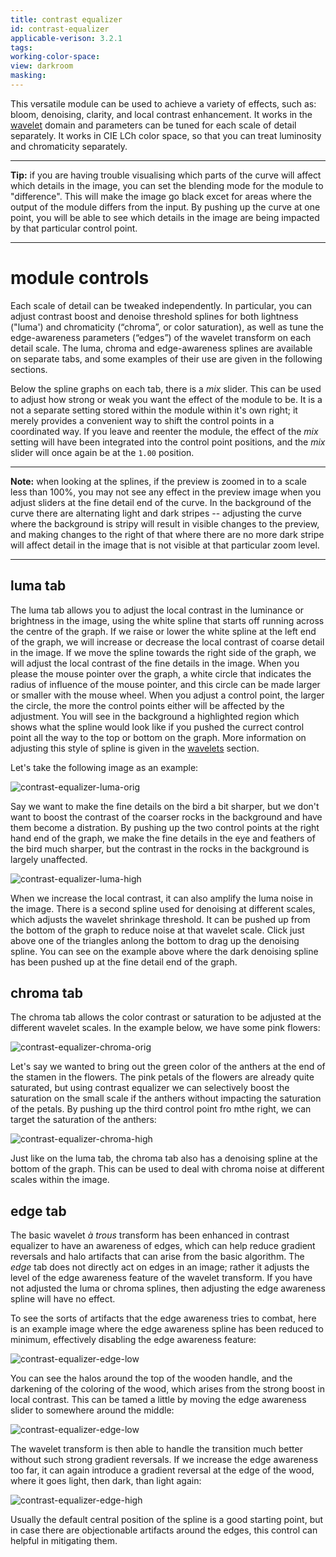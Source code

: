 ```yaml
---
title: contrast equalizer
id: contrast-equalizer
applicable-verison: 3.2.1
tags: 
working-color-space:  
view: darkroom
masking: 
---
```


This versatile module can be used to achieve a variety of effects, such as: bloom, denoising, clarity, and local contrast enhancement. It works in the [wavelet](../../darkroom/interacting-with-modules/wavelets.md) domain and parameters can be tuned for each scale of detail separately. It works in CIE LCh color space, so that you can treat luminosity and chromaticity separately.

---

**Tip:** if you are having trouble visualising which parts of the curve will affect which details in the image, you can set the blending mode for the module to "difference". This will make the image go black excet for areas where the output of the module differs from the input. By pushing up the curve at one point, you will be able to see which details in the image are being impacted by that particular control point.

---

# module controls

Each scale of detail can be tweaked independently. In particular, you can adjust contrast boost and denoise threshold splines for both lightness ("luma') and chromaticity (“chroma”, or color saturation), as well as tune the edge-awareness parameters (“edges”) of the wavelet transform on each detail scale. The luma, chroma and edge-awareness splines are available on separate tabs, and some examples of their use are given in the following sections.

Below the spline graphs on each tab, there is a _mix_ slider. This can be used to adjust how strong or weak you want the effect of the module to be. It is a not a separate setting stored within the module within it's own right; it merely provides a convenient way to shift the control points in a coordinated way. If you leave and reenter the module, the effect of the _mix_ setting will have been integrated into the control point positions, and the _mix_ slider will once again be at the `1.00` position.

---

**Note:** when looking at the splines, if the preview is zoomed in to a scale less than 100%, you may not see any effect in the preview image when you adjust sliders at the fine detail end of the curve. In the background of the curve there are alternating light and dark stripes -- adjusting the curve where the background is stripy will result in visible changes to the preview, and making changes to the right of that where there are no more dark stripe will affect detail in the image that is not visible at that particular zoom level.

---

## luma tab

The luma tab allows you to adjust the local contrast in the luminance or brightness in the image, using the white spline that starts off running across the centre of the graph. If we raise or lower the white spline at the left end of the graph, we will increase or decrease the local contrast of coarse detail in the image. If we move the spline towards the right side of the graph, we will adjust the local contrast of the fine details in the image. When you please the mouse pointer over the graph, a white circle that indicates the radius of influence of the mouse pointer, and this circle can be made larger or smaller with the mouse wheel. When you adjust a control point, the larger the circle, the more the control points either will be affected by the adjustment. You will see in the background a highlighted region which shows what the spline would look like if you pushed the currect control point all the way to the top or bottom on the graph. More information on adjusting this style of spline is given in the [wavelets](../../darkroom/interacting-with-modules/wavelets.md) section.

Let's take the following image as an example:

![contrast-equalizer-luma-orig](./contrast-equalizer/contrast-equalizer-luma-orig.png)

Say we want to make the fine details on the bird a bit sharper, but we don't want to boost the contrast of the coarser rocks in the background and have them become a distration. By pushing up the two control points at the right hand end of the graph, we make the fine details in the eye and feathers of the bird much sharper, but the contrast in the rocks in the background is largely unaffected.

![contrast-equalizer-luma-high](./contrast-equalizer/contrast-equalizer-luma-high.png)

When we increase the local contrast, it can also amplify the luma noise in the image. There is a second spline used for denoising at different scales, which adjusts the wavelet shrinkage threshold. It can be pushed up from the bottom of the graph to reduce noise at that wavelet scale. Click just above one of the triangles anlong the bottom to drag up the denoising spline. You can see on the example above where the dark denoising spline has been pushed up at the fine detail end of the graph.

## chroma tab

The chroma tab allows the color contrast or saturation to be adjusted at the different wavelet scales. In the example below, we have some pink flowers:

![contrast-equalizer-chroma-orig](./contrast-equalizer/contrast-equalizer-chroma-orig.png)

Let's say we wanted to bring out the green color of the anthers at the end of the stamen in the flowers. The pink petals of the flowers are already quite saturated, but using contrast equalizer we can selectively boost the saturation on the small scale if the anthers without impacting the saturation of the petals. By pushing up the third control point fro mthe right, we can target the saturation of the anthers:

![contrast-equalizer-chroma-high](./contrast-equalizer/contrast-equalizer-chroma-high.png)

Just like on the luma tab, the chroma tab also has a denoising spline at the bottom of the graph. This can be used to deal with chroma noise at different scales within the image.

## edge tab

The basic wavelet _à trous_ transform has been enhanced in contrast equalizer to have an awareness of edges, which can help reduce gradient reversals and halo artifacts that can arise from the basic algorithm. The _edge_ tab does not directly act on edges in an image; rather it adjusts the level of the edge awareness feature of the wavelet transform. If you have not adjusted the luma or chroma splines, then adjusting the edge awareness spline will have no effect.

To see the sorts of artifacts that the edge awareness tries to combat, here is an example image where the edge awareness spline has been reduced to minimum, effectively disabling the edge awareness feature:

![contrast-equalizer-edge-low](./contrast-equalizer/contrast-equalizer-edge-low.png)

You can see the halos around the top of the wooden handle, and the darkening of the coloring of the wood, which arises from the strong boost in local contrast. This can be tamed a little by moving the edge awareness slider to somewhere around the middle:

![contrast-equalizer-edge-low](./contrast-equalizer/contrast-equalizer-edge-med.png)

The wavelet transform is then able to handle the transition much better without such strong gradient reversals.  If we increase the edge awareness too far, it can again introduce a gradient reversal at the edge of the wood, where it goes light, then dark, than light again:

![contrast-equalizer-edge-high](./contrast-equalizer/contrast-equalizer-edge-high.png)

Usually the default central position of the spline is a good starting point, but in case there are objectionable artifacts around the edges, this control can helpful in mitigating them.

